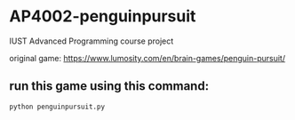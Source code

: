 # AP4002-penguinpursuit

IUST Advanced Programming course project

original game: https://www.lumosity.com/en/brain-games/penguin-pursuit/

## run this game using this command:
  ```python penguinpursuit.py```
